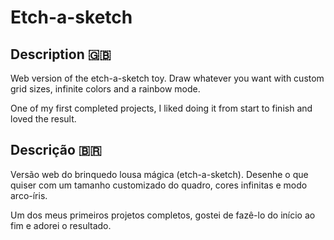 # Etch-a-sketch

## Description 🇬🇧
Web version of the etch-a-sketch toy. Draw whatever you want with custom grid sizes, infinite colors and a rainbow mode.

One of my first completed projects, I liked doing it from start to finish and loved the result.

## Descrição 🇧🇷
Versão web do brinquedo lousa mágica (etch-a-sketch). Desenhe o que quiser com um tamanho customizado do quadro, cores infinitas e modo arco-íris.

Um dos meus primeiros projetos completos, gostei de fazê-lo do início ao fim e adorei o resultado.
